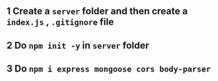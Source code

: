 ## 1 Create a `server` folder and then create a `index.js` , `.gitignore` file 
## 2 Do `npm init -y` in `server` folder
## 3 Do `npm i express mongoose cors body-parser`
